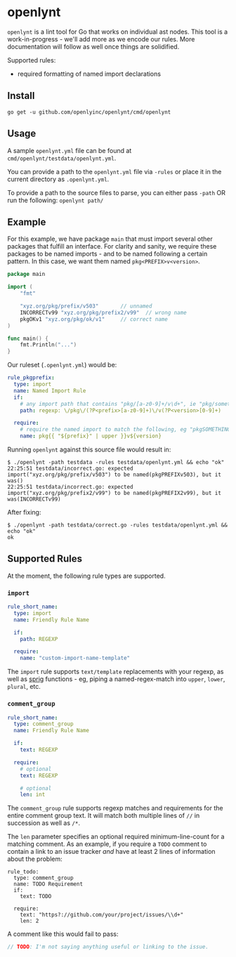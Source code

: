# openlynt

`openlynt` is a lint tool for Go that works on individual ast nodes.
This tool is a work-in-progress - we'll add more as we encode our rules.
More documentation will follow as well once things are solidified.

Supported rules:

- required formatting of named import declarations

## Install

    go get -u github.com/openlyinc/openlynt/cmd/openlynt

## Usage

A sample `openlynt.yml` file can be found at `cmd/openlynt/testdata/openlynt.yml`.

You can provide a path to the `openlynt.yml` file via `-rules` or place it in
the current directory as `.openlynt.yml`.

To provide a path to the source files to parse, you can either pass `-path` OR
run the following: `openlynt path/`

## Example

For this example, we have package `main` that must import several other
packages that fulfill an interface. For clarity and sanity, we require these
packages to be named imports - and to be named following a certain pattern.
In this case, we want them named `pkg<PREFIX>v<version>`.


```go
package main

import (
	"fmt"

	"xyz.org/pkg/prefix/v503"		// unnamed
	INCORRECTv99 "xyz.org/pkg/prefix2/v99"	// wrong name
	pkgOKv1 "xyz.org/pkg/ok/v1"		// correct name
)

func main() {
	fmt.Println("...")
}
```


Our ruleset (`.openlynt.yml`) would be:

```yaml
rule_pkgprefix:
  type: import
  name: Named Import Rule
  if:
    # any import path that contains "pkg/[a-z0-9]+/v\d+", ie "pkg/something/v1"
    path: regexp: \/pkg\/(?P<prefix>[a-z0-9]+)\/v(?P<version>[0-9]+)

  require:
    # require the named import to match the following, eg "pkgSOMETHINGv1"
    name: pkg{{ "${prefix}" | upper }}v${version}
```


Running `openlynt` against this source file would result in:

```
$ ./openlynt -path testdata -rules testdata/openlynt.yml && echo "ok"
22:25:51 testdata/incorrect.go: expected import("xyz.org/pkg/prefix/v503") to be named(pkgPREFIXv503), but it was()
22:25:51 testdata/incorrect.go: expected import("xyz.org/pkg/prefix2/v99") to be named(pkgPREFIX2v99), but it was(INCORRECTv99)
```

After fixing:

```
$ ./openlynt -path testdata/correct.go -rules testdata/openlynt.yml && echo "ok"
ok
```

## Supported Rules

At the moment, the following rule types are supported.

### `import`

```yaml
rule_short_name:
  type: import
  name: Friendly Rule Name

  if:
    path: REGEXP

  require:
    name: "custom-import-name-template"
```

The `import` rule supports `text/template` replacements with your regexp, as
well as [sprig](https://github.com/Masterminds/sprig) functions - eg, piping
a named-regex-match into `upper`, `lower`, `plural`, etc.

### `comment_group`

```yaml
rule_short_name:
  type: comment_group
  name: Friendly Rule Name

  if:
    text: REGEXP

  require:
    # optional
    text: REGEXP

    # optional
    len: int
```

The `comment_group` rule supports regexp matches and requirements for the
entire comment group text. It will match both multiple lines of `//` in
succession as well as `/*`.

The `len` parameter specifies an optional required minimum-line-count for a
matching comment. As an example, if you require a `TODO` comment to contain a
link to an issue tracker _and_ have at least 2 lines of information about the
problem:

```
rule_todo:
  type: comment_group
  name: TODO Requirement
  if:
    text: TODO

  require:
    text: "https?://github.com/your/project/issues/\\d+"
    len: 2
```

A comment like this would fail to pass:

```go
// TODO: I'm not saying anything useful or linking to the issue.
```
